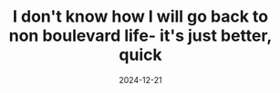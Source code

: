 ---
layout: post
title: "I don't know how I will go back to non boulevard life- it's just better, quick"
date: 2024-12-21
city: "Unknown"
country: "Unknown"
continent: "World"
latitude: null
longitude: null
cafe_name: ""
rating: 
notes: "I don't know how I will go back to non boulevard life- it's just better, quick lil stop for an americano on my walk today."
image_url: "/media/posts/202412/471466261_18485117554001623_4398007199594558069_n_17878631421210340.jpg"
images:
  - "/media/posts/202412/471466261_18485117554001623_4398007199594558069_n_17878631421210340.jpg"
  - "/media/posts/202412/470918613_18485117563001623_8875269736358466603_n_17934462590844870.jpg"
  - "/media/posts/202412/470918009_18485117542001623_4585325396004175152_n_18046330037146404.jpg"
  - "/media/posts/202412/470932900_18485117533001623_1628378241137465923_n_17994104156740724.jpg"
instagram_url: ""
---